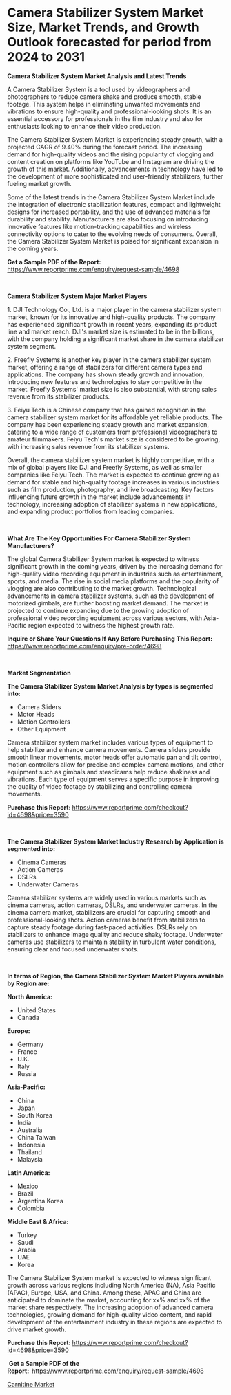 <p><h1>Camera Stabilizer System Market Size, Market Trends, and Growth Outlook forecasted for period from 2024 to 2031</h1></p><p><strong>Camera Stabilizer System Market Analysis and Latest Trends</strong></p>
<p><p>A Camera Stabilizer System is a tool used by videographers and photographers to reduce camera shake and produce smooth, stable footage. This system helps in eliminating unwanted movements and vibrations to ensure high-quality and professional-looking shots. It is an essential accessory for professionals in the film industry and also for enthusiasts looking to enhance their video production.</p><p>The Camera Stabilizer System Market is experiencing steady growth, with a projected CAGR of 9.40% during the forecast period. The increasing demand for high-quality videos and the rising popularity of vlogging and content creation on platforms like YouTube and Instagram are driving the growth of this market. Additionally, advancements in technology have led to the development of more sophisticated and user-friendly stabilizers, further fueling market growth.</p><p>Some of the latest trends in the Camera Stabilizer System Market include the integration of electronic stabilization features, compact and lightweight designs for increased portability, and the use of advanced materials for durability and stability. Manufacturers are also focusing on introducing innovative features like motion-tracking capabilities and wireless connectivity options to cater to the evolving needs of consumers. Overall, the Camera Stabilizer System Market is poised for significant expansion in the coming years.</p></p>
<p><strong>Get a Sample PDF of the Report:&nbsp;</strong> <a href="https://www.reportprime.com/enquiry/request-sample/4698">https://www.reportprime.com/enquiry/request-sample/4698</a></p>
<p>&nbsp;</p>
<p><strong>Camera Stabilizer System Major Market Players</strong></p>
<p><p>1. DJI Technology Co., Ltd. is a major player in the camera stabilizer system market, known for its innovative and high-quality products. The company has experienced significant growth in recent years, expanding its product line and market reach. DJI's market size is estimated to be in the billions, with the company holding a significant market share in the camera stabilizer system segment.</p><p>2. Freefly Systems is another key player in the camera stabilizer system market, offering a range of stabilizers for different camera types and applications. The company has shown steady growth and innovation, introducing new features and technologies to stay competitive in the market. Freefly Systems' market size is also substantial, with strong sales revenue from its stabilizer products.</p><p>3. Feiyu Tech is a Chinese company that has gained recognition in the camera stabilizer system market for its affordable yet reliable products. The company has been experiencing steady growth and market expansion, catering to a wide range of customers from professional videographers to amateur filmmakers. Feiyu Tech's market size is considered to be growing, with increasing sales revenue from its stabilizer systems.</p><p>Overall, the camera stabilizer system market is highly competitive, with a mix of global players like DJI and Freefly Systems, as well as smaller companies like Feiyu Tech. The market is expected to continue growing as demand for stable and high-quality footage increases in various industries such as film production, photography, and live broadcasting. Key factors influencing future growth in the market include advancements in technology, increasing adoption of stabilizer systems in new applications, and expanding product portfolios from leading companies.</p></p>
<p>&nbsp;</p>
<p><strong>What Are The Key Opportunities For Camera Stabilizer System Manufacturers?</strong></p>
<p><p>The global Camera Stabilizer System market is expected to witness significant growth in the coming years, driven by the increasing demand for high-quality video recording equipment in industries such as entertainment, sports, and media. The rise in social media platforms and the popularity of vlogging are also contributing to the market growth. Technological advancements in camera stabilizer systems, such as the development of motorized gimbals, are further boosting market demand. The market is projected to continue expanding due to the growing adoption of professional video recording equipment across various sectors, with Asia-Pacific region expected to witness the highest growth rate.</p></p>
<p><strong>Inquire or Share Your Questions If Any Before Purchasing This Report:</strong> <a href="https://www.reportprime.com/enquiry/pre-order/4698">https://www.reportprime.com/enquiry/pre-order/4698</a></p>
<p>&nbsp;</p>
<p><strong>Market Segmentation</strong></p>
<p><strong>The Camera Stabilizer System Market Analysis by types is segmented into:</strong></p>
<p><ul><li>Camera Sliders</li><li>Motor Heads</li><li>Motion Controllers</li><li>Other Equipment</li></ul></p>
<p><p>Camera stabilizer system market includes various types of equipment to help stabilize and enhance camera movements. Camera sliders provide smooth linear movements, motor heads offer automatic pan and tilt control, motion controllers allow for precise and complex camera motions, and other equipment such as gimbals and steadicams help reduce shakiness and vibrations. Each type of equipment serves a specific purpose in improving the quality of video footage by stabilizing and controlling camera movements.</p></p>
<p><strong>Purchase this Report:&nbsp;</strong><a href="https://www.reportprime.com/checkout?id=4698&price=3590">https://www.reportprime.com/checkout?id=4698&price=3590</a></p>
<p>&nbsp;</p>
<p><strong>The Camera Stabilizer System Market Industry Research by Application is segmented into:</strong></p>
<p><ul><li>Cinema Cameras</li><li>Action Cameras</li><li>DSLRs</li><li>Underwater Cameras</li></ul></p>
<p><p>Camera stabilizer systems are widely used in various markets such as cinema cameras, action cameras, DSLRs, and underwater cameras. In the cinema camera market, stabilizers are crucial for capturing smooth and professional-looking shots. Action cameras benefit from stabilizers to capture steady footage during fast-paced activities. DSLRs rely on stabilizers to enhance image quality and reduce shaky footage. Underwater cameras use stabilizers to maintain stability in turbulent water conditions, ensuring clear and focused underwater shots.</p></p>
<p>&nbsp;</p>
<p><strong>In terms of Region, the Camera Stabilizer System Market Players available by Region are:</strong></p>
<p>
    <p> <strong> North America: </strong>
        <ul>
            <li>United States</li>
            <li>Canada</li>
        </ul>
        </p> 
    <p> <strong> Europe: </strong>
        <ul>
            <li>Germany</li>
            <li>France</li>
            <li>U.K.</li>
            <li>Italy</li>
            <li>Russia</li>
        </ul>
        </p> 
    <p> <strong> Asia-Pacific: </strong>
        <ul>
            <li>China</li>
            <li>Japan</li>
            <li>South Korea</li>
            <li>India</li>
            <li>Australia</li>
            <li>China Taiwan</li>
            <li>Indonesia</li>
            <li>Thailand</li>
            <li>Malaysia</li>
        </ul>
        </p> 
    <p> <strong> Latin America: </strong>
        <ul>
            <li>Mexico</li>
            <li>Brazil</li>
            <li>Argentina Korea</li>
            <li>Colombia</li>
        </ul>
        </p> 
    <p> <strong> Middle East & Africa: </strong>
        <ul>
            <li>Turkey</li>
            <li>Saudi</li>
            <li>Arabia</li>
            <li>UAE</li>
            <li>Korea</li>
        </ul>
    </p>
    </p>
<p><p>The Camera Stabilizer System market is expected to witness significant growth across various regions including North America (NA), Asia Pacific (APAC), Europe, USA, and China. Among these, APAC and China are anticipated to dominate the market, accounting for xx% and xx% of the market share respectively. The increasing adoption of advanced camera technologies, growing demand for high-quality video content, and rapid development of the entertainment industry in these regions are expected to drive market growth.</p></p>
<p><strong>Purchase this Report: </strong><a href="https://www.reportprime.com/checkout?id=4698&price=3590">https://www.reportprime.com/checkout?id=4698&price=3590</a></p>
<p>&nbsp;<strong>Get a Sample PDF of the Report:&nbsp;&nbsp;</strong><a href="https://www.reportprime.com/enquiry/request-sample/4698">https://www.reportprime.com/enquiry/request-sample/4698</a></p>
<p><strong></strong></p>
<p><p><a href="https://bubble-tree-ea4.notion.site/Global-Carnitine-Market-by-Types-Applications-and-Major-Players-with-Regional-Growth-Rate-Analysi-22e4902423084cb982eda612f1d87559">Carnitine Market</a></p></p>